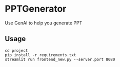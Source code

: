 # PPTGenerator
Use GenAI to help you generate PPT

## Usage
```
cd project
pip install -r requirements.txt 
streamlit run frontend_new.py --server.port 8080
```
